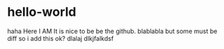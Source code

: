 # hello-world
haha 
Here I AM
It is nice to be be the github.
blablabla
but some must be diff
so i add this
ok?
dlalaj
dlkjfalkdsf
